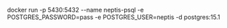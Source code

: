 docker run -p 5430:5432 --name neptis-psql -e POSTGRES_PASSWORD=pass -e POSTGRES_USER=neptis -d postgres:15.1